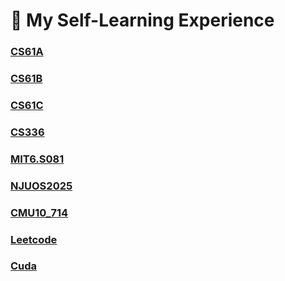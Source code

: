 # 🚀 My Self-Learning Experience

### [CS61A](https://github.com/shaneyale2005/cs61a)

### [CS61B](https://github.com/shaneyale2005/cs61b)

### [CS61C](https://github.com/shaneyale2005/cs61c)

### [CS336](https://github.com/shaneyale2005/cs336)

### [MIT6.S081](https://github.com/shaneyale2005/mit6.s081)

### [NJUOS2025](https://github.com/shaneyale2005/njuos2025)

### [CMU10_714](https://github.com/shaneyale2005/cmu10_714)

### [Leetcode](https://github.com/shaneyale2005/leetcode)

### [Cuda](https://github.com/shaneyale2005/cuda)
